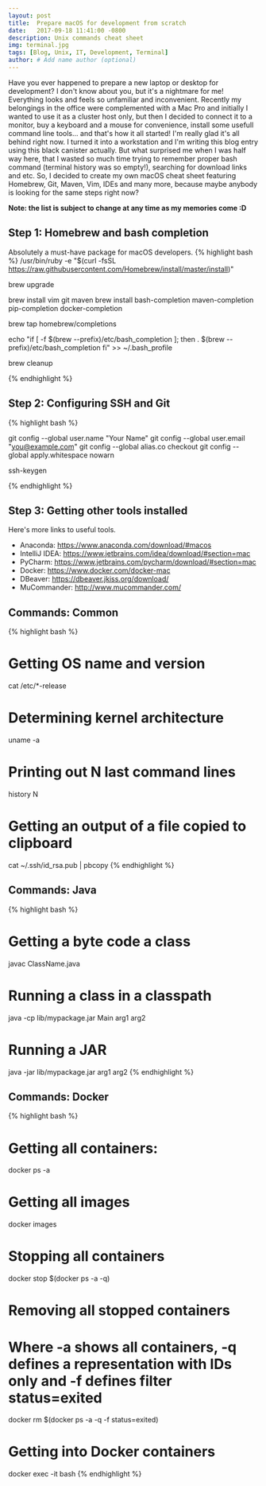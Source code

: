 ```yaml
---
layout: post
title:  Prepare macOS for development from scratch
date:   2017-09-18 11:41:00 -0800
description: Unix commands cheat sheet
img: terminal.jpg
tags: [Blog, Unix, IT, Development, Terminal]
author: # Add name author (optional)
---
```

Have you ever happened to prepare a new laptop or desktop for development? I don't know about you, but it's a nightmare for 
me! Everything looks and feels so unfamiliar and inconvenient. Recently my belongings in the office were complemented
with a Mac Pro and initially I wanted to use it as a cluster host only, but then I decided to connect it to a monitor,
buy a keyboard and a mouse for convenience, install some usefull command line tools... and that's how it all started!
I'm really glad it's all behind right now. I turned it into a workstation and I'm writing this blog entry using this
black canister actually. But what surprised me when I was half way here, that I wasted so much time trying to remember
proper bash command (terminal history was so empty!), searching for download links and etc. So, I decided to create my 
own macOS cheat sheet featuring Homebrew, Git, Maven, Vim, IDEs and many more, because maybe anybody is looking for the
same steps right now?

**Note: the list is subject to change at any time as my memories come :D** 

## Step 1: Homebrew and bash completion
Absolutely a must-have package for macOS developers.
{% highlight bash %}
/usr/bin/ruby -e "$(curl -fsSL https://raw.githubusercontent.com/Homebrew/install/master/install)"

brew upgrade

brew install vim git maven
brew install bash-completion maven-completion pip-completion docker-completion

brew tap homebrew/completions

echo "if [ -f $(brew --prefix)/etc/bash_completion ]; then
  . $(brew --prefix)/etc/bash_completion
fi" >> ~/.bash_profile

brew cleanup

{% endhighlight %}

## Step 2: Configuring SSH and Git
{% highlight bash %}

git config --global user.name "Your Name"
git config --global user.email "you@example.com"
git config --global alias.co checkout
git config --global apply.whitespace nowarn

ssh-keygen

{% endhighlight %}

## Step 3: Getting other tools installed
Here's more links to useful tools.
* Anaconda: https://www.anaconda.com/download/#macos
* IntelliJ IDEA: https://www.jetbrains.com/idea/download/#section=mac
* PyCharm: https://www.jetbrains.com/pycharm/download/#section=mac
* Docker: https://www.docker.com/docker-mac
* DBeaver: https://dbeaver.jkiss.org/download/
* MuCommander: http://www.mucommander.com/ 

## Commands: Common
{% highlight bash %}
# Getting OS name and version
cat /etc/*-release

# Determining kernel architecture
uname -a

# Printing out N last command lines
history N

# Getting an output of a file copied to clipboard
cat ~/.ssh/id_rsa.pub | pbcopy
{% endhighlight %}

## Commands: Java
{% highlight bash %}
# Getting a byte code a class
javac ClassName.java

# Running a class in a classpath
java -cp lib/mypackage.jar Main arg1 arg2

# Running a JAR
java -jar lib/mypackage.jar arg1 arg2
{% endhighlight %}

## Commands: Docker
{% highlight bash %}
# Getting all containers:
docker ps -a

# Getting all images
docker images

# Stopping all containers
docker stop $(docker ps -a -q)

# Removing all stopped containers
# Where -a shows all containers, -q defines a representation with IDs only and -f defines filter status=exited
docker rm $(docker ps -a -q -f status=exited)

# Getting into Docker containers
docker exec -it <mycontainer> bash
{% endhighlight %}
